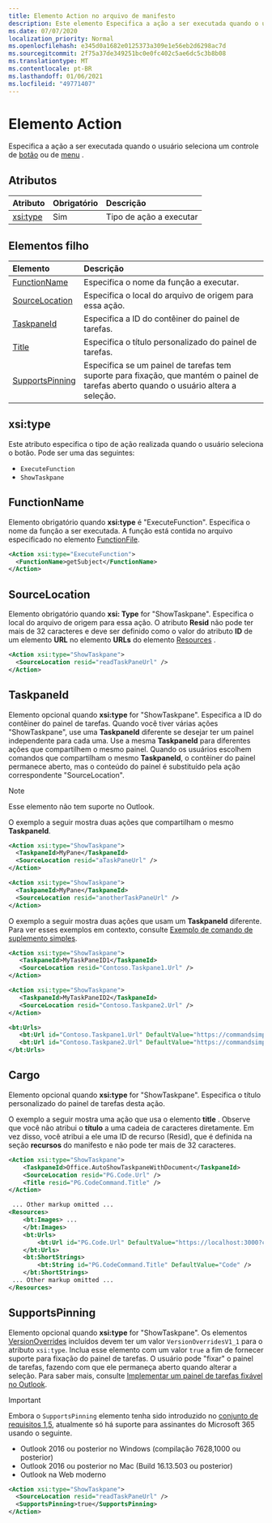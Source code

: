 ```yaml
---
title: Elemento Action no arquivo de manifesto
description: Este elemento Especifica a ação a ser executada quando o usuário seleciona um botão ou controle de menu.
ms.date: 07/07/2020
localization_priority: Normal
ms.openlocfilehash: e345d0a1682e0125373a309e1e56eb2d6298ac7d
ms.sourcegitcommit: 2f75a37de349251bc0e0fc402c5ae6dc5c3b8b08
ms.translationtype: MT
ms.contentlocale: pt-BR
ms.lasthandoff: 01/06/2021
ms.locfileid: "49771407"
---
```

# <a name="action-element"></a>Elemento Action

Especifica a ação a ser executada quando o usuário seleciona um controle de  [botão](control.md#button-control) ou de [menu](control.md#menu-dropdown-button-controls) .

## <a name="attributes"></a>Atributos

|  Atributo  |  Obrigatório  |  Descrição  |
|:-----|:-----|:-----|
|  [xsi:type](#xsitype)  |  Sim  | Tipo de ação a executar|

## <a name="child-elements"></a>Elementos filho

|  Elemento |  Descrição  |
|:-----|:-----|
|  [FunctionName](#functionname) |    Especifica o nome da função a executar. |
|  [SourceLocation](#sourcelocation) |    Especifica o local do arquivo de origem para essa ação. |
|  [TaskpaneId](#taskpaneid) | Especifica a ID do contêiner do painel de tarefas.|
|  [Title](#title) | Especifica o título personalizado do painel de tarefas.|
|  [SupportsPinning](#supportspinning) | Especifica se um painel de tarefas tem suporte para fixação, que mantém o painel de tarefas aberto quando o usuário altera a seleção.|
  

## <a name="xsitype"></a>xsi:type

Este atributo especifica o tipo de ação realizada quando o usuário seleciona o botão. Pode ser uma das seguintes:

- `ExecuteFunction`
- `ShowTaskpane`

## <a name="functionname"></a>FunctionName

Elemento obrigatório quando **xsi:type** é "ExecuteFunction". Especifica o nome da função a ser executada. A função está contida no arquivo especificado no elemento [FunctionFile](functionfile.md).

```xml
<Action xsi:type="ExecuteFunction">
  <FunctionName>getSubject</FunctionName>
</Action>
```

## <a name="sourcelocation"></a>SourceLocation

Elemento obrigatório quando **xsi: Type** for "ShowTaskpane". Especifica o local do arquivo de origem para essa ação. O atributo **Resid** não pode ter mais de 32 caracteres e deve ser definido como o valor do atributo **ID** de um elemento **URL** no elemento **URLs** do elemento [Resources](resources.md) .

```xml
<Action xsi:type="ShowTaskpane">
  <SourceLocation resid="readTaskPaneUrl" />
</Action>
```  

## <a name="taskpaneid"></a>TaskpaneId

Elemento opcional quando **xsi:type** for "ShowTaskpane". Especifica a ID do contêiner do painel de tarefas. Quando você tiver várias ações "ShowTaskpane", use uma **TaskpaneId** diferente se desejar ter um painel independente para cada uma. Use a mesma **TaskpaneId** para diferentes ações que compartilhem o mesmo painel. Quando os usuários escolhem comandos que compartilham o mesmo **TaskpaneId**, o contêiner do painel permanece aberto, mas o conteúdo do painel é substituído pela ação correspondente "SourceLocation".

> [!NOTE]
> Esse elemento não tem suporte no Outlook.

O exemplo a seguir mostra duas ações que compartilham o mesmo **TaskpaneId**.

```xml
<Action xsi:type="ShowTaskpane">
  <TaskpaneId>MyPane</TaskpaneId>
  <SourceLocation resid="aTaskPaneUrl" />
</Action>

<Action xsi:type="ShowTaskpane">
  <TaskpaneId>MyPane</TaskpaneId>
  <SourceLocation resid="anotherTaskPaneUrl" />
</Action>
```  

O exemplo a seguir mostra duas ações que usam um **TaskpaneId** diferente. Para ver esses exemplos em contexto, consulte [Exemplo de comando de suplemento simples](https://github.com/OfficeDev/Office-Add-in-Commands-Samples/blob/master/Simple/Manifest/SimpleAddin.xml).

```xml
<Action xsi:type="ShowTaskpane">
   <TaskpaneId>MyTaskPaneID1</TaskpaneId>
   <SourceLocation resid="Contoso.Taskpane1.Url" />
</Action>

<Action xsi:type="ShowTaskpane">
   <TaskpaneId>MyTaskPaneID2</TaskpaneId>
   <SourceLocation resid="Contoso.Taskpane2.Url" />
</Action>
```  

```xml
<bt:Urls>
   <bt:Url id="Contoso.Taskpane1.Url" DefaultValue="https://commandsimple.azurewebsites.net/Taskpane.html" />
   <bt:Url id="Contoso.Taskpane2.Url" DefaultValue="https://commandsimple.azurewebsites.net/Taskpane2.html" />
</bt:Urls>
```  

## <a name="title"></a>Cargo

Elemento opcional quando **xsi:type** for "ShowTaskpane". Especifica o título personalizado do painel de tarefas desta ação.

O exemplo a seguir mostra uma ação que usa o elemento **title** . Observe que você não atribui o **título** a uma cadeia de caracteres diretamente. Em vez disso, você atribui a ele uma ID de recurso (Resid), que é definida na seção **recursos** do manifesto e não pode ter mais de 32 caracteres.

```xml
<Action xsi:type="ShowTaskpane">
    <TaskpaneId>Office.AutoShowTaskpaneWithDocument</TaskpaneId>
    <SourceLocation resid="PG.Code.Url" />
    <Title resid="PG.CodeCommand.Title" />
</Action>

 ... Other markup omitted ...
<Resources>
    <bt:Images> ...
    </bt:Images>
    <bt:Urls>
        <bt:Url id="PG.Code.Url" DefaultValue="https://localhost:3000?commands=1" />
    </bt:Urls>
    <bt:ShortStrings>
        <bt:String id="PG.CodeCommand.Title" DefaultValue="Code" />
    </bt:ShortStrings>
 ... Other markup omitted ...
</Resources>
```

## <a name="supportspinning"></a>SupportsPinning

Elemento opcional quando **xsi:type** for "ShowTaskpane". Os elementos [VersionOverrides](versionoverrides.md) incluídos devem ter um valor `VersionOverridesV1_1` para o atributo `xsi:type`. Inclua esse elemento com um valor `true` a fim de fornecer suporte para fixação do painel de tarefas. O usuário pode "fixar" o painel de tarefas, fazendo com que ele permaneça aberto quando alterar a seleção. Para saber mais, consulte [Implementar um painel de tarefas fixável no Outlook](../../outlook/pinnable-taskpane.md).

> [!IMPORTANT]
> Embora o `SupportsPinning` elemento tenha sido introduzido no [conjunto de requisitos 1,5](../objectmodel/requirement-set-1.5/outlook-requirement-set-1.5.md), atualmente só há suporte para assinantes do Microsoft 365 usando o seguinte.
> - Outlook 2016 ou posterior no Windows (compilação 7628,1000 ou posterior)
> - Outlook 2016 ou posterior no Mac (Build 16.13.503 ou posterior)
> - Outlook na Web moderno

```xml
<Action xsi:type="ShowTaskpane">
  <SourceLocation resid="readTaskPaneUrl" />
  <SupportsPinning>true</SupportsPinning>
</Action>
```
